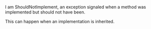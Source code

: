 I am ShouldNotImplement, an exception signaled when a method was implemented but should not have been.This can happen when an implementation is inherited.